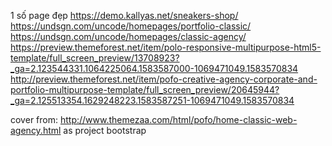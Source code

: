 1 số page đẹp
https://demo.kallyas.net/sneakers-shop/
https://undsgn.com/uncode/homepages/portfolio-classic/
https://undsgn.com/uncode/homepages/classic-agency/
https://preview.themeforest.net/item/polo-responsive-multipurpose-html5-template/full_screen_preview/13708923?_ga=2.123544331.1064225064.1583587000-1069471049.1583570834
http://preview.themeforest.net/item/pofo-creative-agency-corporate-and-portfolio-multipurpose-template/full_screen_preview/20645944?_ga=2.125513354.1629248223.1583587251-1069471049.1583570834

cover from: http://www.themezaa.com/html/pofo/home-classic-web-agency.html
as project bootstrap 

